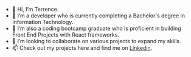 - 👋 Hi, I’m Terrence.
- 👀 I’m a developer who is currently completing a Bachelor's degree in Information Technology.
- 🌱 I’m also a coding bootcamp graduate who is proficient in building Front End Projects with React frameworks.
- 💞️ I’m looking to collaborate on various projects to expand my skills.
- 📫 Check out my projects here and find me on [Linkedin](https://www.linkedin.com/in/terrencekhchan/). 

